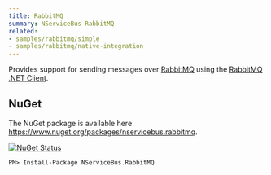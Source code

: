```yaml
---
title: RabbitMQ
summary: NServiceBus RabbitMQ
related:
- samples/rabbitmq/simple
- samples/rabbitmq/native-integration
---
```


Provides support for sending messages over [RabbitMQ](http://www.rabbitmq.com/) using the [RabbitMQ .NET Client](https://www.nuget.org/packages/RabbitMQ.Client/).

## NuGet

The NuGet package is available here https://www.nuget.org/packages/nservicebus.rabbitmq.

<a href="https://www.nuget.org/packages/NServiceBus.RabbitMQ/"><img src="https://buildstats.info/nuget/NServiceBus.RabbitMQ" title="NuGet Status"></a>

    PM> Install-Package NServiceBus.RabbitMQ
